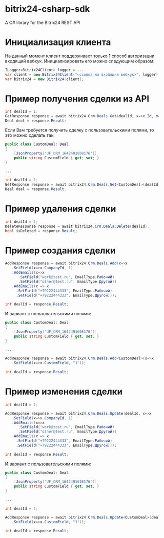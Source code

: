 # bitrix24-csharp-sdk
A C# library for the Bitrix24 REST API

# Инициализация клиента
На данный момент клиент поддерживает только 1 способ авторизации: входящий вебхук.
Инициализировать его можно следующим образом:
```C#
ILogger<Bitrix24Client> logger = ...
var client = new Bitrix24Client("<ссылка на входящий вебхук>", logger);
var bitrix24 = new Bitrix24(client);
```

# Пример получения сделки из API
```C#
int dealId = 1;
GetResponse response = await bitrix24.Crm.Deals.Get(dealId, x=>x.Id, x=>x.CompanyId);
Deal deal = response.Result;
```

Если Вам требуется получить сделку с пользовательскими полями, то это можно сделать так:
```C#
public class CustomDeal: Deal
{
    [JsonProperty("UF_CRM_1642491608176")]
    public string CustomField { get; set; }
}

...

int dealId = 1;
GetResponse response = await bitrix24.Crm.Deals.Get<CustomDeal>(dealId, x=>x.Id, x=>x.CustomField);
Deal deal = response.Result;
```

# Пример удаления сделки
```C#
int dealId = 1;
DeleteResponse response = await bitrix24.Crm.Deals.Delete(dealId);
bool isDeleted = response.Result;
```

# Пример создания сделки
```C#
AddResponse response = await bitrix24.Crm.Deals.Add(x=>x
   .SetField(x=>x.CompanyId, 1)
   .AddEmails(x=>x
      .SetField("work@test.ru", EmailType.Рабочий)
      .SetField("other@test.ru", EmailType.Другой))
   .AddEmails(x => x
     .SetField("+79222444333", EmailType.Рабочий)
     .SetField("+79222444333", EmailType.Другой)));
     
int dealId = response.Result;
```

И вариант с пользовательскими полями:
```C#
public class CustomDeal: Deal
{
    [JsonProperty("UF_CRM_1642491608176")]
    public string CustomField { get; set; }
}

...

AddResponse response = await bitrix24.Crm.Deals.Add<CustomDeal>(x=>x
   .SetField(x=>x.CustomField, "1"));
     
int dealId = response.Result;
```

# Пример изменения сделки
```C#
int dealId = 1;

AddResponse response = await bitrix24.Crm.Deals.Update(dealId, x=>x
   .SetField(x=>x.CompanyId, 1)
   .AddEmails(x=>x
      .SetField("work@test.ru", EmailType.Рабочий)
      .SetField("other@test.ru", EmailType.Другой))
   .AddEmails(x => x
     .SetField("+79222444333", EmailType.Рабочий)
     .SetField("+79222444333", EmailType.Другой)));
     
int dealId = response.Result;
```

И вариант с пользовательскими полями:
```C#
public class CustomDeal: Deal
{
    [JsonProperty("UF_CRM_1642491608176")]
    public string CustomField { get; set; }
}

...

int dealId = 1;

AddResponse response = await bitrix24.Crm.Deals.Update<CustomDeal>(dealId, x=>x
   .SetField(x=>x.CustomField, "1"));
     
int dealId = response.Result;
```
